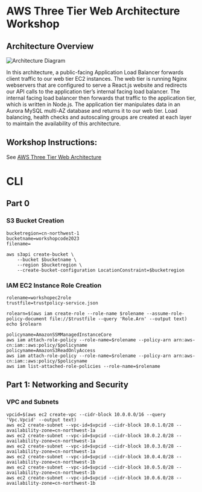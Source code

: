 # AWS Three Tier Web Architecture Workshop

## Architecture Overview
![Architecture Diagram](https://github.com/aws-samples/aws-three-tier-web-architecture-workshop/blob/main/application-code/web-tier/src/assets/3TierArch.png)

In this architecture, a public-facing Application Load Balancer forwards client traffic to our web tier EC2 instances. The web tier is running Nginx webservers that are configured to serve a React.js website and redirects our API calls to the application tier’s internal facing load balancer. The internal facing load balancer then forwards that traffic to the application tier, which is written in Node.js. The application tier manipulates data in an Aurora MySQL multi-AZ database and returns it to our web tier. Load balancing, health checks and autoscaling groups are created at each layer to maintain the availability of this architecture.

## Workshop Instructions:

See [AWS Three Tier Web Architecture](https://catalog.us-east-1.prod.workshops.aws/workshops/85cd2bb2-7f79-4e96-bdee-8078e469752a/en-US)

# CLI
## Part 0
### S3 Bucket Creation
```
bucketregion=cn-northwest-1
bucketname=workshopcode2023
filename=
```
```
aws s3api create-bucket \
    --bucket $bucketname \
    --region $bucketregion \
    --create-bucket-configuration LocationConstraint=$bucketregion
```

### IAM EC2 Instance Role Creation
```
rolename=workshopec2role
trustfile=trustpolicy-service.json

```

```
rolearn=$(aws iam create-role --role-name $rolename --assume-role-policy-document file://$trustfile --query 'Role.Arn' --output text)
echo $rolearn

```
```
policyname=AmazonSSMManagedInstanceCore
aws iam attach-role-policy --role-name=$rolename --policy-arn arn:aws-cn:iam::aws:policy/$policyname
policyname=AmazonS3ReadOnlyAccess
aws iam attach-role-policy --role-name=$rolename --policy-arn arn:aws-cn:iam::aws:policy/$policyname
aws iam list-attached-role-policies --role-name=$rolename
```
## Part 1: Networking and Security
### VPC and Subnets
```
vpcid=$(aws ec2 create-vpc --cidr-block 10.0.0.0/16 --query 'Vpc.Vpcid' --output text)
aws ec2 create-subnet --vpc-id=$vpcid --cidr-block 10.0.1.0/28 --availability-zone=cn-northwest-1a
aws ec2 create-subnet --vpc-id=$vpcid --cidr-block 10.0.2.0/28 --availability-zone=cn-northwest-1a
aws ec2 create-subnet --vpc-id=$vpcid --cidr-block 10.0.3.0/28 --availability-zone=cn-northwest-1a
aws ec2 create-subnet --vpc-id=$vpcid --cidr-block 10.0.4.0/28 --availability-zone=cn-northwest-1b
aws ec2 create-subnet --vpc-id=$vpcid --cidr-block 10.0.5.0/28 --availability-zone=cn-northwest-1b
aws ec2 create-subnet --vpc-id=$vpcid --cidr-block 10.0.6.0/28 --availability-zone=cn-northwest-1b

```

